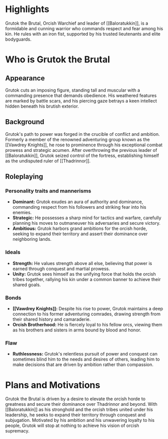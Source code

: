 # Highlights
Grutok the Brutal, Orcish Warchief and leader of [[Baloratukkin]], is a formidable and cunning warrior who commands respect and fear among his kin. He rules with an iron fist, supported by his trusted lieutenants and elite bodyguards.
# Who is Grutok the Brutal
## Appearance
Grutok cuts an imposing figure, standing tall and muscular with a commanding presence that demands obedience. His weathered features are marked by battle scars, and his piercing gaze betrays a keen intellect hidden beneath his brutish exterior.
## Background
Grutok's path to power was forged in the crucible of conflict and ambition. Formerly a member of the renowned adventuring group known as the [[Vawdrey Knights]], he rose to prominence through his exceptional combat prowess and strategic acumen. After overthrowing the previous leader of [[Baloratukkin]], Grutok seized control of the fortress, establishing himself as the undisputed ruler of [[Thadrinnor]].
## Roleplaying 
### Personality traits and mannerisms
- **Dominant:** Grutok exudes an aura of authority and dominance, commanding respect from his followers and striking fear into his enemies.
- **Strategic:** He possesses a sharp mind for tactics and warfare, carefully planning his moves to outmaneuver his adversaries and secure victory.
- **Ambitious:** Grutok harbors grand ambitions for the orcish horde, seeking to expand their territory and assert their dominance over neighboring lands.
### Ideals
- **Strength:** He values strength above all else, believing that power is earned through conquest and martial prowess.
- **Unity:** Grutok sees himself as the unifying force that holds the orcish tribes together, rallying his kin under a common banner to achieve their shared goals.
### Bonds
- **[[Vawdrey Knights]]:** Despite his rise to power, Grutok maintains a deep connection to his former adventuring comrades, drawing strength from their shared history and camaraderie.
- **Orcish Brotherhood:** He is fiercely loyal to his fellow orcs, viewing them as his brothers and sisters in arms bound by blood and honor.
### Flaw
- **Ruthlessness:** Grutok's relentless pursuit of power and conquest can sometimes blind him to the needs and desires of others, leading him to make decisions that are driven by ambition rather than compassion.
# Plans and Motivations
Grutok the Brutal is driven by a desire to elevate the orcish horde to greatness and secure their dominance over Thadrinnor and beyond. With [[Baloratukkin]] as his stronghold and the orcish tribes united under his leadership, he seeks to expand their territory through conquest and subjugation. Motivated by his ambition and his unwavering loyalty to his people, Grutok will stop at nothing to achieve his vision of orcish supremacy.